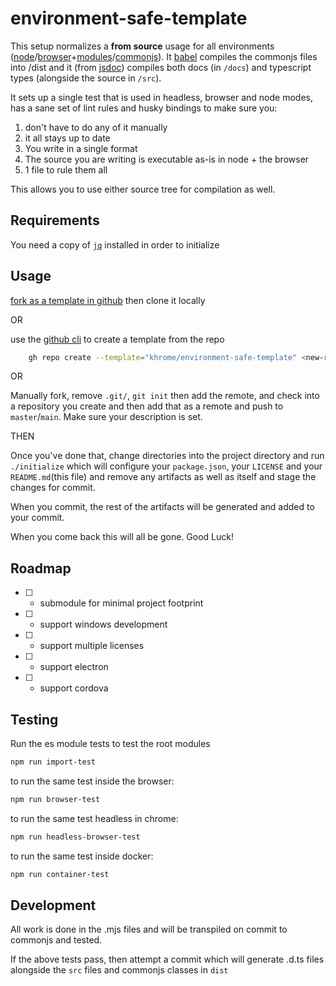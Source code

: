 <span>
    
environment-safe-template
=========================

This setup normalizes a **from source** usage for all environments ([node](https://nodejs.org/)/[browser](https://developer.mozilla.org/en-US/docs/Web/JavaScript)+[modules](https://developer.mozilla.org/en-US/docs/Web/JavaScript/Guide/Modules)/[commonjs](https://en.wikipedia.org/wiki/CommonJS)). It [babel]() compiles the commonjs files into /dist and it (from [jsdoc](https://jsdoc.app/)) compiles both docs (in `/docs`) and typescript types (alongside the source in `/src`).

It sets up a single test that is used in headless, browser and node modes, has a sane set of lint rules and husky bindings to make sure you:

1) don't have to do any of it manually
2) it all stays up to date
3) You write in a single format
4) The source you are writing is executable as-is in node + the browser
5) 1 file to rule them all

This allows you to use either source tree for compilation as well.

Requirements
------------

You need a copy of [`jq`](https://jqlang.github.io/jq/) installed in order to initialize

Usage
-----

[fork as a template in github]( https://docs.github.com/en/enterprise-server@2.22/repositories/creating-and-managing-repositories/creating-a-repository-from-a-template#creating-a-repository-from-a-template ) then clone it locally

OR

use the [github cli]() to create a template from the repo
```bash
    gh repo create --template="khrome/environment-safe-template" <new-repo-name>
```

OR

Manually fork, remove `.git/`, `git init` then add the remote, and check into a repository you create and then add that as a remote and push to `master`/`main`. Make sure your description is set. 

THEN

Once you've done that, change directories into the project directory and run `./initialize` which will configure your `package.json`, your `LICENSE` and your `README.md`(this file) and remove any artifacts as well as itself and stage the changes for commit.

When you commit, the rest of the artifacts will be generated and added to your commit.

When you come back this will all be gone. Good Luck!

Roadmap
-------

- [ ] - submodule for minimal project footprint
- [ ] - support windows development
- [ ] - support multiple licenses
- [ ] - support electron
- [ ] - support cordova

</span>

Testing
-------

Run the es module tests to test the root modules
```bash
npm run import-test
```
to run the same test inside the browser:

```bash
npm run browser-test
```
to run the same test headless in chrome:
```bash
npm run headless-browser-test
```

to run the same test inside docker:
```bash
npm run container-test
```

Development
-----------
All work is done in the .mjs files and will be transpiled on commit to commonjs and tested.

If the above tests pass, then attempt a commit which will generate .d.ts files alongside the `src` files and commonjs classes in `dist`

